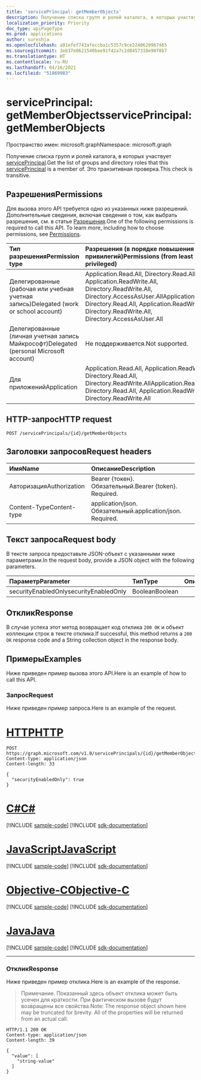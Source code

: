 ```yaml
---
title: 'servicePrincipal: getMemberObjects'
description: Получение списка групп и ролей каталога, в которых участвует субъект-служба.  Это транзитивная проверка.
localization_priority: Priority
doc_type: apiPageType
ms.prod: applications
author: sureshja
ms.openlocfilehash: a91efef743afeccba1c5357c9ce2240620967465
ms.sourcegitcommit: 3eb37e0621540bee91f42a7c2d8457310e90f8b7
ms.translationtype: HT
ms.contentlocale: ru-RU
ms.lasthandoff: 04/16/2021
ms.locfileid: "51869983"
---
```

# <a name="serviceprincipal-getmemberobjects"></a><span data-ttu-id="bcb1b-104">servicePrincipal: getMemberObjects</span><span class="sxs-lookup"><span data-stu-id="bcb1b-104">servicePrincipal: getMemberObjects</span></span>

<span data-ttu-id="bcb1b-105">Пространство имен: microsoft.graph</span><span class="sxs-lookup"><span data-stu-id="bcb1b-105">Namespace: microsoft.graph</span></span>

<span data-ttu-id="bcb1b-106">Получение списка групп и ролей каталога, в которых участвует [servicePrincipal](../resources/serviceprincipal.md).</span><span class="sxs-lookup"><span data-stu-id="bcb1b-106">Get the list of groups and directory roles that this [servicePrincipal](../resources/serviceprincipal.md) is a member of.</span></span>  <span data-ttu-id="bcb1b-107">Это транзитивная проверка.</span><span class="sxs-lookup"><span data-stu-id="bcb1b-107">This check is transitive.</span></span>

## <a name="permissions"></a><span data-ttu-id="bcb1b-108">Разрешения</span><span class="sxs-lookup"><span data-stu-id="bcb1b-108">Permissions</span></span>
<span data-ttu-id="bcb1b-p103">Для вызова этого API требуется одно из указанных ниже разрешений. Дополнительные сведения, включая сведения о том, как выбрать разрешения, см. в статье [Разрешения](/graph/permissions-reference).</span><span class="sxs-lookup"><span data-stu-id="bcb1b-p103">One of the following permissions is required to call this API. To learn more, including how to choose permissions, see [Permissions](/graph/permissions-reference).</span></span>

|<span data-ttu-id="bcb1b-111">Тип разрешения</span><span class="sxs-lookup"><span data-stu-id="bcb1b-111">Permission type</span></span>      | <span data-ttu-id="bcb1b-112">Разрешения (в порядке повышения привилегий)</span><span class="sxs-lookup"><span data-stu-id="bcb1b-112">Permissions (from least to most privileged)</span></span>              |
|:--------------------|:---------------------------------------------------------|
|<span data-ttu-id="bcb1b-113">Делегированные (рабочая или учебная учетная запись)</span><span class="sxs-lookup"><span data-stu-id="bcb1b-113">Delegated (work or school account)</span></span> | <span data-ttu-id="bcb1b-114">Application.Read.All, Directory.Read.All, Application.ReadWrite.All, Directory.ReadWrite.All, Directory.AccessAsUser.All</span><span class="sxs-lookup"><span data-stu-id="bcb1b-114">Application.Read.All, Directory.Read.All, Application.ReadWrite.All, Directory.ReadWrite.All, Directory.AccessAsUser.All</span></span>    |
|<span data-ttu-id="bcb1b-115">Делегированные (личная учетная запись Майкрософт)</span><span class="sxs-lookup"><span data-stu-id="bcb1b-115">Delegated (personal Microsoft account)</span></span> | <span data-ttu-id="bcb1b-116">Не поддерживается.</span><span class="sxs-lookup"><span data-stu-id="bcb1b-116">Not supported.</span></span>    |
|<span data-ttu-id="bcb1b-117">Для приложений</span><span class="sxs-lookup"><span data-stu-id="bcb1b-117">Application</span></span> | <span data-ttu-id="bcb1b-118">Application.Read.All, Application.ReadWrite.All, Directory.Read.All, Directory.ReadWrite.All</span><span class="sxs-lookup"><span data-stu-id="bcb1b-118">Application.Read.All, Directory.Read.All, Application.ReadWrite.All, Directory.ReadWrite.All</span></span> |

## <a name="http-request"></a><span data-ttu-id="bcb1b-119">HTTP-запрос</span><span class="sxs-lookup"><span data-stu-id="bcb1b-119">HTTP request</span></span>
<!-- { "blockType": "ignored" } -->
```http
POST /servicePrincipals/{id}/getMemberObjects

```
## <a name="request-headers"></a><span data-ttu-id="bcb1b-120">Заголовки запросов</span><span class="sxs-lookup"><span data-stu-id="bcb1b-120">Request headers</span></span>
| <span data-ttu-id="bcb1b-121">Имя</span><span class="sxs-lookup"><span data-stu-id="bcb1b-121">Name</span></span>       | <span data-ttu-id="bcb1b-122">Описание</span><span class="sxs-lookup"><span data-stu-id="bcb1b-122">Description</span></span>|
|:-----------|:----------|
| <span data-ttu-id="bcb1b-123">Авторизация</span><span class="sxs-lookup"><span data-stu-id="bcb1b-123">Authorization</span></span> | <span data-ttu-id="bcb1b-p104">Bearer {токен}. Обязательный.</span><span class="sxs-lookup"><span data-stu-id="bcb1b-p104">Bearer {token}. Required.</span></span>  |
| <span data-ttu-id="bcb1b-126">Content-Type</span><span class="sxs-lookup"><span data-stu-id="bcb1b-126">Content-type</span></span> | <span data-ttu-id="bcb1b-p105">application/json. Обязательный.</span><span class="sxs-lookup"><span data-stu-id="bcb1b-p105">application/json. Required.</span></span> |

## <a name="request-body"></a><span data-ttu-id="bcb1b-129">Текст запроса</span><span class="sxs-lookup"><span data-stu-id="bcb1b-129">Request body</span></span>
<span data-ttu-id="bcb1b-130">В тексте запроса предоставьте JSON-объект с указанными ниже параметрами.</span><span class="sxs-lookup"><span data-stu-id="bcb1b-130">In the request body, provide a JSON object with the following parameters.</span></span>

| <span data-ttu-id="bcb1b-131">Параметр</span><span class="sxs-lookup"><span data-stu-id="bcb1b-131">Parameter</span></span>    | <span data-ttu-id="bcb1b-132">Тип</span><span class="sxs-lookup"><span data-stu-id="bcb1b-132">Type</span></span>   |<span data-ttu-id="bcb1b-133">Описание</span><span class="sxs-lookup"><span data-stu-id="bcb1b-133">Description</span></span>|
|:---------------|:--------|:----------|
|<span data-ttu-id="bcb1b-134">securityEnabledOnly</span><span class="sxs-lookup"><span data-stu-id="bcb1b-134">securityEnabledOnly</span></span>|<span data-ttu-id="bcb1b-135">Boolean</span><span class="sxs-lookup"><span data-stu-id="bcb1b-135">Boolean</span></span>||

## <a name="response"></a><span data-ttu-id="bcb1b-136">Отклик</span><span class="sxs-lookup"><span data-stu-id="bcb1b-136">Response</span></span>

<span data-ttu-id="bcb1b-137">В случае успеха этот метод возвращает код отклика `200 OK` и объект коллекции строк в тексте отклика.</span><span class="sxs-lookup"><span data-stu-id="bcb1b-137">If successful, this method returns a `200 OK` response code and a String collection object in the response body.</span></span>

## <a name="examples"></a><span data-ttu-id="bcb1b-138">Примеры</span><span class="sxs-lookup"><span data-stu-id="bcb1b-138">Examples</span></span>
<span data-ttu-id="bcb1b-139">Ниже приведен пример вызова этого API.</span><span class="sxs-lookup"><span data-stu-id="bcb1b-139">Here is an example of how to call this API.</span></span>
### <a name="request"></a><span data-ttu-id="bcb1b-140">Запрос</span><span class="sxs-lookup"><span data-stu-id="bcb1b-140">Request</span></span>
<span data-ttu-id="bcb1b-141">Ниже приведен пример запроса.</span><span class="sxs-lookup"><span data-stu-id="bcb1b-141">Here is an example of the request.</span></span>


# <a name="http"></a>[<span data-ttu-id="bcb1b-142">HTTP</span><span class="sxs-lookup"><span data-stu-id="bcb1b-142">HTTP</span></span>](#tab/http)
<!-- {
  "blockType": "request",
  "name": "serviceprincipal_getmemberobjects"
}-->
```http
POST https://graph.microsoft.com/v1.0/servicePrincipals/{id}/getMemberObjects
Content-type: application/json
Content-length: 33

{
  "securityEnabledOnly": true
}
```
# <a name="c"></a>[<span data-ttu-id="bcb1b-143">C#</span><span class="sxs-lookup"><span data-stu-id="bcb1b-143">C#</span></span>](#tab/csharp)
[!INCLUDE [sample-code](../includes/snippets/csharp/serviceprincipal-getmemberobjects-csharp-snippets.md)]
[!INCLUDE [sdk-documentation](../includes/snippets/snippets-sdk-documentation-link.md)]

# <a name="javascript"></a>[<span data-ttu-id="bcb1b-144">JavaScript</span><span class="sxs-lookup"><span data-stu-id="bcb1b-144">JavaScript</span></span>](#tab/javascript)
[!INCLUDE [sample-code](../includes/snippets/javascript/serviceprincipal-getmemberobjects-javascript-snippets.md)]
[!INCLUDE [sdk-documentation](../includes/snippets/snippets-sdk-documentation-link.md)]

# <a name="objective-c"></a>[<span data-ttu-id="bcb1b-145">Objective-C</span><span class="sxs-lookup"><span data-stu-id="bcb1b-145">Objective-C</span></span>](#tab/objc)
[!INCLUDE [sample-code](../includes/snippets/objc/serviceprincipal-getmemberobjects-objc-snippets.md)]
[!INCLUDE [sdk-documentation](../includes/snippets/snippets-sdk-documentation-link.md)]

# <a name="java"></a>[<span data-ttu-id="bcb1b-146">Java</span><span class="sxs-lookup"><span data-stu-id="bcb1b-146">Java</span></span>](#tab/java)
[!INCLUDE [sample-code](../includes/snippets/java/serviceprincipal-getmemberobjects-java-snippets.md)]
[!INCLUDE [sdk-documentation](../includes/snippets/snippets-sdk-documentation-link.md)]

---


### <a name="response"></a><span data-ttu-id="bcb1b-147">Отклик</span><span class="sxs-lookup"><span data-stu-id="bcb1b-147">Response</span></span>
<span data-ttu-id="bcb1b-148">Ниже приведен пример отклика.</span><span class="sxs-lookup"><span data-stu-id="bcb1b-148">Here is an example of the response.</span></span> 
><span data-ttu-id="bcb1b-p106">Примечание. Показанный здесь объект отклика может быть усечен для краткости. При фактическом вызове будут возвращены все свойства.</span><span class="sxs-lookup"><span data-stu-id="bcb1b-p106">Note: The response object shown here may be truncated for brevity. All of the properties will be returned from an actual call.</span></span>
<!-- {
  "blockType": "response",
  "truncated": true,
  "@odata.type": "string",
  "isCollection": true
} -->
```http
HTTP/1.1 200 OK
Content-type: application/json
Content-length: 39

{
  "value": [
    "string-value"
  ]
}
```

<!-- uuid: 8fcb5dbc-d5aa-4681-8e31-b001d5168d79
2015-10-25 14:57:30 UTC -->
<!--
{
  "type": "#page.annotation",
  "description": "servicePrincipal: getMemberObjects",
  "keywords": "",
  "section": "documentation",
  "tocPath": "",
  "suppressions": [
  ]
}
-->

